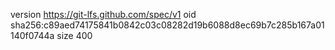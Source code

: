 version https://git-lfs.github.com/spec/v1
oid sha256:c89aed74175841b0842c03c08282d19b6088d8ec69b7c285b167a01140f0744a
size 400
